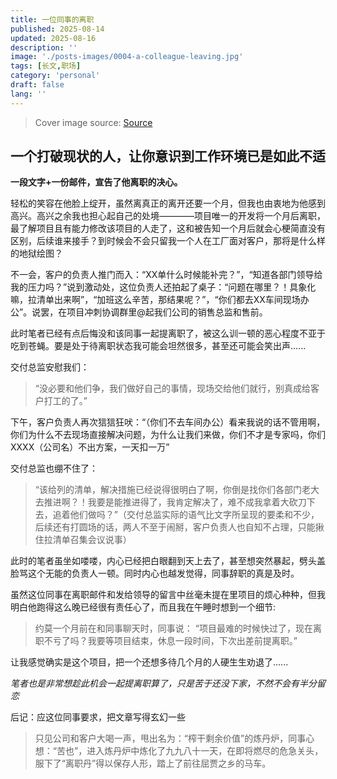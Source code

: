 ```yaml
---
title: 一位同事的离职
published: 2025-08-14
updated: 2025-08-16
description: ''
image: './posts-images/0004-a-colleague-leaving.jpg'
tags: [长文,职场]
category: 'personal'
draft: false 
lang: ''
---
```


> Cover image source: [Source](https://cse.google.com/cse?q=work&cof=FORID%3A0&cx=partner-pub-7640247339000071%3A0803135029)

## 一个打破现状的人，让你意识到工作环境已是如此不适

**一段文字+一份邮件，宣告了他离职的决心。**

轻松的笑容在他脸上绽开，虽然离真正的离开还要一个月，但我也由衷地为他感到高兴。高兴之余我也担心起自己的处境————项目唯一的开发将一个月后离职，最了解项目且有能力修改该项目的人走了，这和被告知一个月后就会心梗简直没有区别，后续谁来接手？到时候会不会只留我一个人在工厂面对客户，那将是什么样的地狱绘图？

不一会，客户的负责人推门而入：“XX单什么时候能补完？”，“知道各部门领导给我的压力吗？”说到激动处，这位负责人还拍起了桌子：“问题在哪里？！具象化嘛，拉清单出来啊”，“加班这么辛苦，那结果呢？”，“你们都去XX车间现场办公”。说罢，在项目冲刺协调群里@起我们公司的销售总监和售前。

此时笔者已经有点后悔没和该同事一起提离职了，被这么训一顿的恶心程度不亚于吃到苍蝇。要是处于待离职状态我可能会坦然很多，甚至还可能会笑出声......

交付总监安慰我们：
> “没必要和他们争，我们做好自己的事情，现场交给他们就行，别真成给客户打工的了。”

下午，客户负责人再次狺狺狂吠：“（你们不去车间办公）看来我说的话不管用啊，你们为什么不去现场直接解决问题，为什么让我们来做，你们不才是专家吗，你们XXXX（公司名）不出方案，一天扣一万”

交付总监也绷不住了：
> “该给列的清单，解决措施已经说得很明白了啊，你倒是找你们各部门老大去推进啊？！我要是能推进得了，我肯定解决了，难不成我拿着大砍刀下去，追着他们做吗？”（交付总监实际的语气比文字所呈现的要柔和不少，后续还有打圆场的话，两人不至于闹掰，客户负责人也自知不占理，只能揪住拉清单召集会议说事）

此时的笔者虽坐如喽喽，内心已经把白眼翻到天上去了，甚至想突然暴起，劈头盖脸骂这个无能的负责人一顿。同时内心也越发觉得，同事辞职的真是及时。

虽然这位同事在离职邮件和发给领导的留言中丝毫未提在里项目的烦心种种，但我明白他跑得这么晚已经很有责任心了，而且我在午睡时想到一个细节:

> 约莫一个月前在和同事聊天时，同事说：
> “项目最难的时候快过了，现在离职不亏了吗？我要等项目结束，休息一段时间，下次出差前提离职。”

让我感觉确实是这个项目，把一个还想多待几个月的人硬生生劝退了......

_笔者也是非常想趁此机会一起提离职算了，只是苦于还没下家，不然不会有半分留恋_

后记：应这位同事要求，把文章写得玄幻一些

> 只见公司和客户大喝一声，甩出名为：“榨干剩余价值”的炼丹炉，同事心想：“苦也”，进入炼丹炉中炼化了九九八十一天，在即将燃尽的危急关头，服下了“离职丹”得以保存人形，踏上了前往屈贾之乡的马车。


